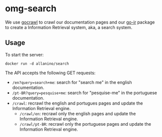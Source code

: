 omg-search
==========

We use [gocrawl] to crawl our documentation pages and our [go-ir] package to create a Information Retrieval system, aka, a search system.

Usage
-----

To start the server:
```
docker run -d allanino/search
```

The API accepts the following GET requests:

  * `/en?query=search+me`: search for "search me" in the english documentation.
  * `/pt-BR?query=pesquise+me`: search for "pesquise-me" in the portuguese documentation.
  * `/crawl`: recrawl the english and portugues pages and update the Information Retrieval engine.
    * `/crawl/en`: recrawl only the english pages and update the Information Retrieval engine.
    * `/crawl/pt-BR`: recrawl only the portuguese pages and update the Information Retrieval engine.

[go-ir]:https://github.com/allanino/go-ir
[gocrawl]:https://github.com/PuerkitoBio/gocrawl
